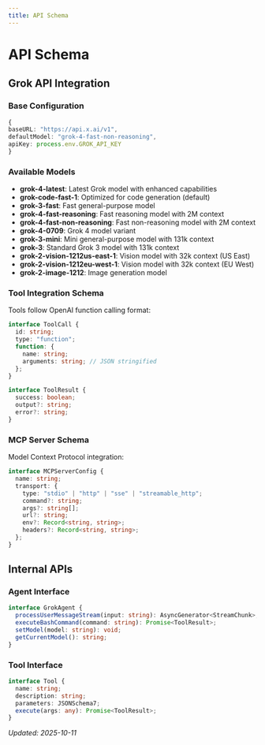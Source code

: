 ```yaml
---
title: API Schema
---
```


# API Schema

## Grok API Integration

### Base Configuration

```typescript
{
baseURL: "https://api.x.ai/v1",
defaultModel: "grok-4-fast-non-reasoning",
apiKey: process.env.GROK_API_KEY
}
```

### Available Models

- **grok-4-latest**: Latest Grok model with enhanced capabilities
- **grok-code-fast-1**: Optimized for code generation (default)
- **grok-3-fast**: Fast general-purpose model
- **grok-4-fast-reasoning**: Fast reasoning model with 2M context
- **grok-4-fast-non-reasoning**: Fast non-reasoning model with 2M context
- **grok-4-0709**: Grok 4 model variant
- **grok-3-mini**: Mini general-purpose model with 131k context
- **grok-3**: Standard Grok 3 model with 131k context
- **grok-2-vision-1212us-east-1**: Vision model with 32k context (US East)
- **grok-2-vision-1212eu-west-1**: Vision model with 32k context (EU West)
- **grok-2-image-1212**: Image generation model

### Tool Integration Schema

Tools follow OpenAI function calling format:

```typescript
interface ToolCall {
  id: string;
  type: "function";
  function: {
    name: string;
    arguments: string; // JSON stringified
  };
}

interface ToolResult {
  success: boolean;
  output?: string;
  error?: string;
}
```

### MCP Server Schema

Model Context Protocol integration:

```typescript
interface MCPServerConfig {
  name: string;
  transport: {
    type: "stdio" | "http" | "sse" | "streamable_http";
    command?: string;
    args?: string[];
    url?: string;
    env?: Record<string, string>;
    headers?: Record<string, string>;
  };
}
```

## Internal APIs

### Agent Interface

```typescript
interface GrokAgent {
  processUserMessageStream(input: string): AsyncGenerator<StreamChunk>;
  executeBashCommand(command: string): Promise<ToolResult>;
  setModel(model: string): void;
  getCurrentModel(): string;
}
```

### Tool Interface

```typescript
interface Tool {
  name: string;
  description: string;
  parameters: JSONSchema7;
  execute(args: any): Promise<ToolResult>;
}
```

_Updated: 2025-10-11_
